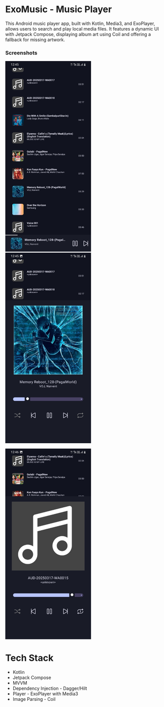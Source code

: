 <h1>ExoMusic - Music Player</h1>
<p>This Android music player app, built with Kotlin, Media3, and ExoPlayer, allows users to search and play local media files. It features a dynamic UI with Jetpack Compose, displaying album art using Coil and offering a fallback for missing artwork.</p>
<h3>Screenshots</h3>

<p>
  <img src="https://github.com/Saras0022/ExoMusic/blob/master/app/src/main/java/com/arcx/exomusic/screenshots/Screenshot_20250324_124538_Exo%20Music.jpg" height="600" />
  <img src="https://github.com/Saras0022/ExoMusic/blob/master/app/src/main/java/com/arcx/exomusic/screenshots/Screenshot_20250324_124551_Exo%20Music.jpg" height="600" />
</p>
<p>
  <img src="https://github.com/Saras0022/ExoMusic/blob/master/app/src/main/java/com/arcx/exomusic/screenshots/Screenshot_20250324_124626_Exo%20Music.jpg" height="600" />
</p>

# Tech Stack
* Kotlin
* Jetpack Compose
* MVVM
* Dependency Injection - Dagger/Hilt
* Player - ExoPlayer with Media3
* Image Parsing - Coil
